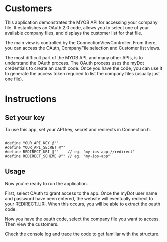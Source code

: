 Customers
=========

This application demonstrates the MYOB API for accessing your company file. It establishes an OAuth 2.0 code, allows you to select one of your available company files, and displays the customer list for that file.

The main view is controlled by the ConnectionViewController. From there, you can access the OAuth, CompanyFile selection and Customer list views. 

The most difficult part of the MYOB API, and many other APIs, is to understand the OAuth process. The OAuth process uses the myDot credentials to create an oauth code. Once you have the code, you can use it to generate the access token required to list the company files (usually just one file).  

# Instructions

## Set your key

To use this app, set your API key, secret and redirects in Connection.h. 

<pre><code>
#define YOUR_API_KEY @""
#define YOUR_API_SECRET @""
#define REDIRECT_URI @""    // eg. "my-ios-app://redirect"
#define REDIRECT_SCHEME @"" // eg. "my-ios-app"
</code></pre>

## Usage

Now you're ready to run the application. 

First, select OAuth to grant access to the app. Once the myDot user name and password have been entered, the website will eventually redirect to your REDIRECT_URI. When this occurs, you will be able to extract the oauth code. 

Now you have the oauth code, select the company file you want to access. Then view the customers.

Check the console log and trace the code to get familiar with the structure.

